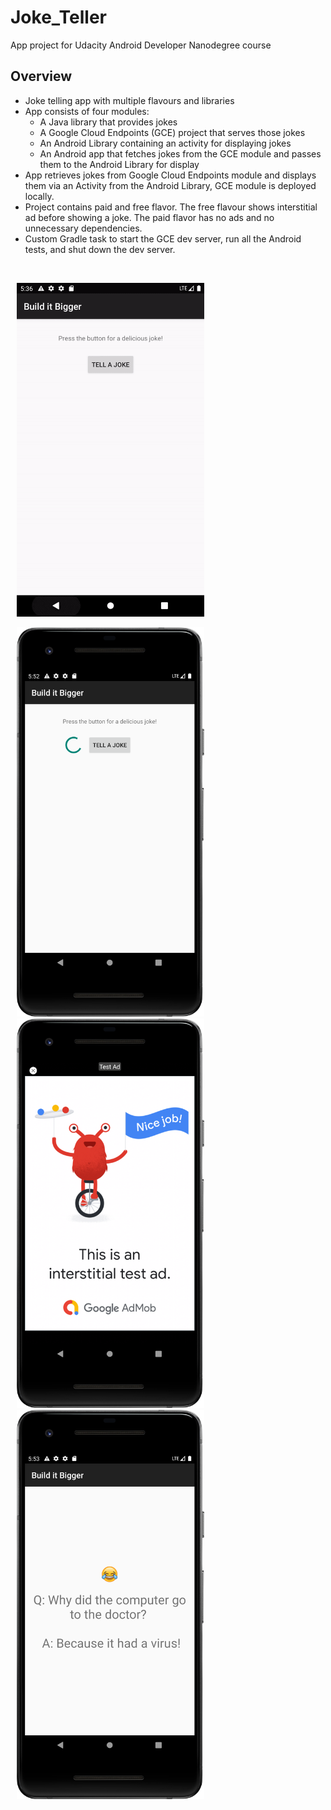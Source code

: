 # Joke_Teller

App project for Udacity Android Developer Nanodegree course <br>

## Overview
* Joke telling app with multiple flavours and libraries
* App consists of four modules: 
   + A Java library that provides jokes
   + A Google Cloud Endpoints (GCE) project that serves those jokes
   + An Android Library containing an activity for displaying jokes
   + An Android app that fetches jokes from the GCE module and passes them to the Android Library for display
* App retrieves jokes from Google Cloud Endpoints module and displays them via an Activity from the Android Library, GCE module is deployed locally.
* Project contains paid and free flavor. The free flavour shows interstitial ad before showing a joke. The paid flavor has no ads and no unnecessary dependencies.
* Custom Gradle task to start the GCE dev server, run all the Android tests, and shut down the dev server.



<br>
<p>
<img hspace="10" src="jokes.gif" width="300px"/> 
<p>   
<img hspace="10" src="s1.png" width="300px"/> 
<img hspace="10" src="s2.png" width="300px"/> 
<img hspace="10" src="s3.png" width="300px"/> 
